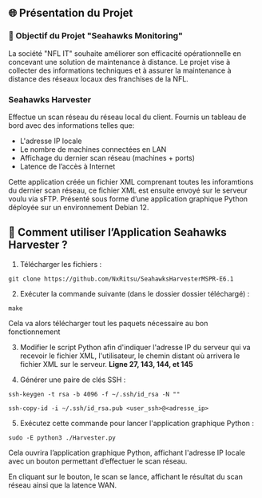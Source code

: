 ## 🌐 Présentation du Projet

### 🎯 Objectif du Projet "Seahawks Monitoring"

La société "NFL IT" souhaite améliorer son efficacité opérationnelle en concevant une solution de maintenance à distance. Le projet vise à collecter des informations techniques et à assurer la maintenance à distance des réseaux locaux des franchises de la NFL.

### Seahawks Harvester

Effectue un scan réseau du réseau local du client.
Fournis un tableau de bord avec des informations telles que:
* L'adresse IP locale
* Le nombre de machines connectées en LAN
* Affichage du dernier scan réseau (machines + ports)
* Latence de l’accès à Internet
  
Cette application créée un fichier XML comprenant toutes les inforamtions du dernier scan réseau, ce fichier XML est ensuite envoyé sur le serveur voulu via sFTP.
Présenté sous forme d’une application graphique Python déployée sur un environnement Debian 12.
 
## 🚀 Comment utiliser l’Application Seahawks Harvester ?

1. Télécharger les fichiers :

```
git clone https://github.com/NxRitsu/SeahawksHarvesterMSPR-E6.1
```

2. Exécuter la commande suivante (dans le dossier dossier téléchargé) :
```
make
```
Cela va alors télécharger tout les paquets nécessaire au bon fonctionnement

3. Modifier le script Python afin d'indiquer l'adresse IP du serveur qui va recevoir le fichier XML, l'utilisateur, le chemin distant où arrivera le fichier XML sur le serveur.
   **Ligne 27, 143, 144, et 145**

5. Générer une paire de clés SSH :
```
ssh-keygen -t rsa -b 4096 -f ~/.ssh/id_rsa -N ""
```
```
ssh-copy-id -i ~/.ssh/id_rsa.pub <user_ssh>@<adresse_ip>
```

5. Exécutez cette commande pour lancer l'application graphique Python :

```
sudo -E python3 ./Harvester.py
```

Cela ouvrira l’application graphique Python, affichant l'adresse IP locale avec un bouton permettant d’effectuer le scan réseau.

En cliquant sur le bouton, le scan se lance, affichant le résultat du scan réseau ainsi que la latence WAN.
